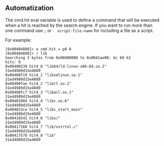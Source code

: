 ## Automatization

The cmd.hit eval variable is used to define a command that will be executed when a hit is reached by the search engine. If you want to run more than one command use `;` or `. script-file-name` for including a file as a script.

For example:

    [0x00404888]> e cmd.hit = p8 8
    [0x00404888]> / lib
    Searching 3 bytes from 0x00400000 to 0x0041ae08: 6c 69 62 
    hits: 9
    0x00400239 hit4_0 "lib64/ld-linux-x86-64.so.2"
    31ed4989d15e4889
    0x00400f19 hit4_1 "libselinux.so.1"
    31ed4989d15e4889
    0x00400fae hit4_2 "librt.so.1"
    31ed4989d15e4889
    0x00400fc7 hit4_3 "libacl.so.1"
    31ed4989d15e4889
    0x00401004 hit4_4 "libc.so.6"
    31ed4989d15e4889
    0x004013ce hit4_5 "libc_start_main"
    31ed4989d15e4889
    0x00416542 hit4_6 "libs/"
    31ed4989d15e4889
    0x00417160 hit4_7 "lib/xstrtol.c"
    31ed4989d15e4889
    0x00417578 hit4_8 "lib"
    31ed4989d15e4889
